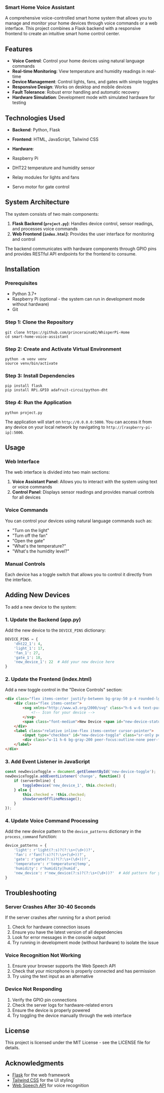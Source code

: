 ### Smart Home Voice Assistant

A comprehensive voice-controlled smart home system that allows you to manage and monitor your home devices through voice commands or a web interface. This project combines a Flask backend with a responsive frontend to create an intuitive smart home control center.





## Features

- **Voice Control**: Control your home devices using natural language commands
- **Real-time Monitoring**: View temperature and humidity readings in real-time
- **Device Management**: Control lights, fans, and gates with simple toggles
- **Responsive Design**: Works on desktop and mobile devices
- **Fault Tolerance**: Robust error handling and automatic recovery
- **Hardware Simulation**: Development mode with simulated hardware for testing


## Technologies Used

- **Backend**: Python, Flask
- **Frontend**: HTML, JavaScript, Tailwind CSS
- **Hardware**:

- Raspberry Pi
- DHT22 temperature and humidity sensor
- Relay modules for lights and fans
- Servo motor for gate control





## System Architecture

The system consists of two main components:

1. **Flask Backend (`project.py`)**: Handles device control, sensor readings, and processes voice commands
2. **Web Frontend (`index.html`)**: Provides the user interface for monitoring and control


The backend communicates with hardware components through GPIO pins and provides RESTful API endpoints for the frontend to consume.

## Installation

### Prerequisites

- Python 3.7+
- Raspberry Pi (optional - the system can run in development mode without hardware)
- Git


### Step 1: Clone the Repository

```shellscript
git clone https://github.com/princeraina02/WhisperPi-Home
cd smart-home-voice-assistant
```

### Step 2: Create and Activate Virtual Environment

```shellscript
python -m venv venv
source venv/bin/activate
```

### Step 3: Install Dependencies

```shellscript
pip install flask
pip install RPi.GPIO adafruit-circuitpython-dht
```

### Step 4: Run the Application

```shellscript
python project.py
```

The application will start on `http://0.0.0.0:5000`. You can access it from any device on your local network by navigating to `http://[raspberry-pi-ip]:5000`.

## Usage

### Web Interface

The web interface is divided into two main sections:

1. **Voice Assistant Panel**: Allows you to interact with the system using text or voice commands
2. **Control Panel**: Displays sensor readings and provides manual controls for all devices


### Voice Commands

You can control your devices using natural language commands such as:

- "Turn on the light"
- "Turn off the fan"
- "Open the gate"
- "What's the temperature?"
- "What's the humidity level?"


### Manual Controls

Each device has a toggle switch that allows you to control it directly from the interface.

## Adding New Devices

To add a new device to the system:

### 1. Update the Backend (app.py)

Add the new device to the `DEVICE_PINS` dictionary:

```python
DEVICE_PINS = {
    'dht22_1': 4,
    'light_1': 17,
    'fan_1': 27,
    'gate_1': 18,
    'new_device_1': 22  # Add your new device here
}
```

### 2. Update the Frontend (index.html)

Add a new toggle control in the "Device Controls" section:

```html
<div class="flex items-center justify-between bg-gray-50 p-4 rounded-lg">
    <div class="flex items-center">
        <svg xmlns="http://www.w3.org/2000/svg" class="h-6 w-6 text-purple-500 mr-3" fill="none" viewBox="0 0 24 24" stroke="currentColor">
            <!-- Icon for your device -->
        </svg>
        <span class="font-medium">New Device <span id="new-device-status" class="status-dot red-dot"></span></span>
    </div>
    <label class="relative inline-flex items-center cursor-pointer">
        <input type="checkbox" id="new-device-toggle" class="sr-only peer" data-device="new_device_1">
        <div class="w-11 h-6 bg-gray-200 peer-focus:outline-none peer-focus:ring-4 peer-focus:ring-blue-300 rounded-full peer peer-checked:after:translate-x-full peer-checked:after:border-white after:content-[''] after:absolute after:top-[2px] after:left-[2px] after:bg-white after:border-gray-300 after:border after:rounded-full after:h-5 after:w-5 after:transition-all peer-checked:bg-blue-600"></div>
    </label>
</div>
```

### 3. Add Event Listener in JavaScript

```javascript
const newDeviceToggle = document.getElementById('new-device-toggle');
newDeviceToggle.addEventListener('change', function() {
    if (serverOnline) {
        toggleDevice('new_device_1', this.checked);
    } else {
        this.checked = !this.checked;
        showServerOfflineMessage();
    }
});
```

### 4. Update Voice Command Processing

Add the new device pattern to the `device_patterns` dictionary in the `process_command` function:

```python
device_patterns = {
    'light': r'light(?:s)?(?:\s+(\d+))?',
    'fan': r'fan(?:s)?(?:\s+(\d+))?',
    'gate': r'gate(?:s)?(?:\s+(\d+))?',
    'temperature': r'temperature|temp',
    'humidity': r'humidity|humid',
    'new_device': r'new_device(?:s)?(?:\s+(\d+))?'  # Add pattern for your new device
}
```

## Troubleshooting

### Server Crashes After 30-40 Seconds

If the server crashes after running for a short period:

1. Check for hardware connection issues
2. Ensure you have the latest version of all dependencies
3. Look for error messages in the console output
4. Try running in development mode (without hardware) to isolate the issue


### Voice Recognition Not Working

1. Ensure your browser supports the Web Speech API
2. Check that your microphone is properly connected and has permission
3. Try using the text input as an alternative


### Device Not Responding

1. Verify the GPIO pin connections
2. Check the server logs for hardware-related errors
3. Ensure the device is properly powered
4. Try toggling the device manually through the web interface


## License

This project is licensed under the MIT License - see the LICENSE file for details.

## Acknowledgments

- [Flask](https://flask.palletsprojects.com/) for the web framework
- [Tailwind CSS](https://tailwindcss.com/) for the UI styling
- [Web Speech API](https://developer.mozilla.org/en-US/docs/Web/API/Web_Speech_API) for voice recognition
